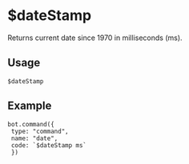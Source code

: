 # $dateStamp
Returns current date since 1970 in milliseconds (ms).

## Usage
```$dateStamp```

## Example
```
bot.command({
 type: "command",
 name: "date",
 code: `$dateStamp ms`
 })
 ```
